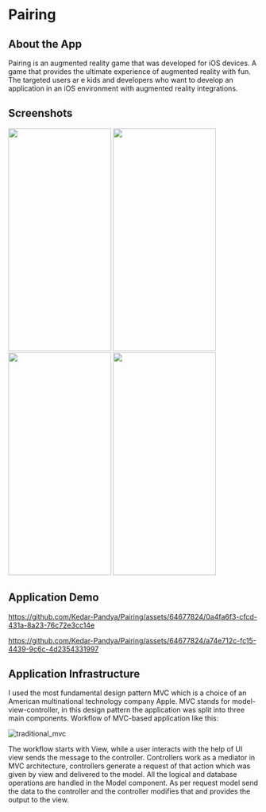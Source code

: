 # Pairing

## About the App

Pairing is an augmented reality game that was developed for iOS devices. A game that provides the ultimate experience of augmented reality with fun. The targeted users ar
e kids and developers who want to develop an application in an iOS environment with augmented reality integrations.

## Screenshots

<img src="https://github.com/Kedar-Pandya/Pairing/assets/64677824/21420cf1-5253-4f45-89c9-a539e15b2a45" height ="448" width = "207">

<img src="https://github.com/Kedar-Pandya/Pairing/assets/64677824/ddb73816-2598-437e-86b4-6eca92a9b080" height ="448" width = "207">

<img src="https://github.com/Kedar-Pandya/Pairing/assets/64677824/8d990d9d-5239-4dbd-a73d-b8554df7f8b7" height ="448" width = "207">

<img src="https://github.com/Kedar-Pandya/Pairing/assets/64677824/f9b884f8-c6a0-41ae-a77b-a2bfa10a8245" height ="448" width = "207">

## Application Demo

https://github.com/Kedar-Pandya/Pairing/assets/64677824/0a4fa6f3-cfcd-431a-8a23-76c72e3cc14e

https://github.com/Kedar-Pandya/Pairing/assets/64677824/a74e712c-fc15-4439-9c6c-4d2354331997

## Application Infrastructure  

I used the most fundamental design pattern MVC which is a choice of an American multinational technology company Apple. MVC stands for model-view-controller, in this design pattern the application was split into three main components. 
Workflow of MVC-based application like this:

![traditional_mvc](https://github.com/Kedar-Pandya/Pairing/assets/64677824/b798d498-5fdd-4430-b0de-8c35515de387)

The workflow starts with View, while a user interacts with the help of UI view sends the message to the controller. Controllers work as a mediator in MVC architecture, controllers generate a request of that action which was given by view and delivered to the model. All the logical and database operations are handled in the Model component. As per request model send the data to the controller and the controller modifies that and provides the output to the view.  


